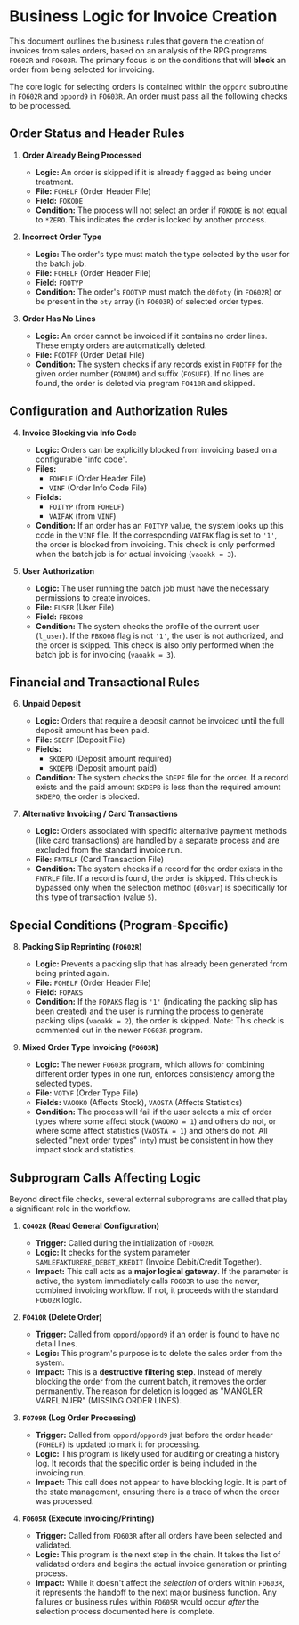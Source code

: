 # Business Logic for Invoice Creation

This document outlines the business rules that govern the creation of invoices from sales orders, based on an analysis of the RPG programs `FO602R` and `FO603R`. The primary focus is on the conditions that will **block** an order from being selected for invoicing.

The core logic for selecting orders is contained within the `oppord` subroutine in `FO602R` and `oppord9` in `FO603R`. An order must pass all the following checks to be processed.

## Order Status and Header Rules

1.  **Order Already Being Processed**
    *   **Logic:** An order is skipped if it is already flagged as being under treatment.
    *   **File:** `FOHELF` (Order Header File)
    *   **Field:** `FOKODE`
    *   **Condition:** The process will not select an order if `FOKODE` is not equal to `*ZERO`. This indicates the order is locked by another process.

2.  **Incorrect Order Type**
    *   **Logic:** The order's type must match the type selected by the user for the batch job.
    *   **File:** `FOHELF` (Order Header File)
    *   **Field:** `FOOTYP`
    *   **Condition:** The order's `FOOTYP` must match the `d0foty` (in `FO602R`) or be present in the `oty` array (in `FO603R`) of selected order types.

3.  **Order Has No Lines**
    *   **Logic:** An order cannot be invoiced if it contains no order lines. These empty orders are automatically deleted.
    *   **File:** `FODTFP` (Order Detail File)
    *   **Condition:** The system checks if any records exist in `FODTFP` for the given order number (`FONUMM`) and suffix (`FOSUFF`). If no lines are found, the order is deleted via program `FO410R` and skipped.

## Configuration and Authorization Rules

4.  **Invoice Blocking via Info Code**
    *   **Logic:** Orders can be explicitly blocked from invoicing based on a configurable "info code".
    *   **Files:**
        *   `FOHELF` (Order Header File)
        *   `VINF` (Order Info Code File)
    *   **Fields:**
        *   `FOITYP` (from `FOHELF`)
        *   `VAIFAK` (from `VINF`)
    *   **Condition:** If an order has an `FOITYP` value, the system looks up this code in the `VINF` file. If the corresponding `VAIFAK` flag is set to `'1'`, the order is blocked from invoicing. This check is only performed when the batch job is for actual invoicing (`vaoakk = 3`).

5.  **User Authorization**
    *   **Logic:** The user running the batch job must have the necessary permissions to create invoices.
    *   **File:** `FUSER` (User File)
    *   **Field:** `FBKO08`
    *   **Condition:** The system checks the profile of the current user (`l_user`). If the `FBKO08` flag is not `'1'`, the user is not authorized, and the order is skipped. This check is also only performed when the batch job is for invoicing (`vaoakk = 3`).

## Financial and Transactional Rules

6.  **Unpaid Deposit**
    *   **Logic:** Orders that require a deposit cannot be invoiced until the full deposit amount has been paid.
    *   **File:** `SDEPF` (Deposit File)
    *   **Fields:**
        *   `SKDEPO` (Deposit amount required)
        *   `SKDEPB` (Deposit amount paid)
    *   **Condition:** The system checks the `SDEPF` file for the order. If a record exists and the paid amount `SKDEPB` is less than the required amount `SKDEPO`, the order is blocked.

7.  **Alternative Invoicing / Card Transactions**
    *   **Logic:** Orders associated with specific alternative payment methods (like card transactions) are handled by a separate process and are excluded from the standard invoice run.
    *   **File:** `FNTRLF` (Card Transaction File)
    *   **Condition:** The system checks if a record for the order exists in the `FNTRLF` file. If a record is found, the order is skipped. This check is bypassed only when the selection method (`d0svar`) is specifically for this type of transaction (value `5`).

## Special Conditions (Program-Specific)

8.  **Packing Slip Reprinting (`FO602R`)**
    *   **Logic:** Prevents a packing slip that has already been generated from being printed again.
    *   **File:** `FOHELF` (Order Header File)
    *   **Field:** `FOPAKS`
    *   **Condition:** If the `FOPAKS` flag is `'1'` (indicating the packing slip has been created) and the user is running the process to generate packing slips (`vaoakk = 2`), the order is skipped. Note: This check is commented out in the newer `FO603R` program.

9.  **Mixed Order Type Invoicing (`FO603R`)**
    *   **Logic:** The newer `FO603R` program, which allows for combining different order types in one run, enforces consistency among the selected types.
    *   **File:** `VOTYF` (Order Type File)
    *   **Fields:** `VAOOKO` (Affects Stock), `VAOSTA` (Affects Statistics)
    *   **Condition:** The process will fail if the user selects a mix of order types where some affect stock (`VAOOKO = 1`) and others do not, or where some affect statistics (`VAOSTA = 1`) and others do not. All selected "next order types" (`nty`) must be consistent in how they impact stock and statistics.

## Subprogram Calls Affecting Logic

Beyond direct file checks, several external subprograms are called that play a significant role in the workflow.

1.  **`CO402R` (Read General Configuration)**
    *   **Trigger:** Called during the initialization of `FO602R`.
    *   **Logic:** It checks for the system parameter `SAMLEFAKTURERE_DEBET_KREDIT` (Invoice Debit/Credit Together).
    *   **Impact:** This call acts as a **major logical gateway**. If the parameter is active, the system immediately calls `FO603R` to use the newer, combined invoicing workflow. If not, it proceeds with the standard `FO602R` logic.

2.  **`FO410R` (Delete Order)**
    *   **Trigger:** Called from `oppord`/`oppord9` if an order is found to have no detail lines.
    *   **Logic:** This program's purpose is to delete the sales order from the system.
    *   **Impact:** This is a **destructive filtering step**. Instead of merely blocking the order from the current batch, it removes the order permanently. The reason for deletion is logged as "MANGLER VARELINJER" (MISSING ORDER LINES).

3.  **`FO709R` (Log Order Processing)**
    *   **Trigger:** Called from `oppord`/`oppord9` just before the order header (`FOHELF`) is updated to mark it for processing.
    *   **Logic:** This program is likely used for auditing or creating a history log. It records that the specific order is being included in the invoicing run.
    *   **Impact:** This call does not appear to have blocking logic. It is part of the state management, ensuring there is a trace of when the order was processed.

4.  **`FO605R` (Execute Invoicing/Printing)**
    *   **Trigger:** Called from `FO603R` after all orders have been selected and validated.
    *   **Logic:** This program is the next step in the chain. It takes the list of validated orders and begins the actual invoice generation or printing process.
    *   **Impact:** While it doesn't affect the *selection* of orders within `FO603R`, it represents the handoff to the next major business function. Any failures or business rules within `FO605R` would occur *after* the selection process documented here is complete.
